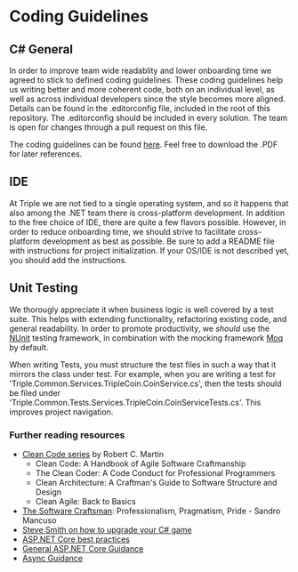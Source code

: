 # Coding Guidelines

## C# General

In order to improve team wide readablity and lower onboarding time we agreed to stick to defined coding guidelines. These coding guidelines help us writing better and more coherent code, both on an individual level, as well as across individual developers since the style becomes more aligned.
Details can be found in the .editorconfig file, included in the root of this repository. The .editorconfig should be included in every solution. The team is open for changes through a pull request on this file.

The coding guidelines can be found [here](https://csharpcodingguidelines.com/).
Feel free to download the .PDF for later references.

## IDE

At Triple we are not tied to a single operating system, and so it happens that also among the .NET team there is cross-platform development. In addition to the free choice of IDE, there are quite a few flavors possible. However, in order to reduce onboarding time, we should strive to facilitate cross-platform development as best as possible. Be sure to add a README file with instructions for project initialization. If your OS/IDE is not described yet, you should add the instructions.

## Unit Testing

We thorougly appreciate it when business logic is well covered by a test suite. This helps with extending functionality, refactoring existing code, and general readability.
In order to promote productivity, we *should* use the [NUnit](https://nunit.org/) testing framework, in combination with the mocking framework [Moq](https://github.com/Moq) by default.

When writing Tests, you must structure the test files in such a way that it mirrors the class under test. For example, when you are writing a test for 'Triple.Common.Services.TripleCoin.CoinService.cs', then the tests should be filed under 'Triple.Common.Tests.Services.TripleCoin.CoinServiceTests.cs'. This improves project navigation.

### Further reading resources

* [Clean Code series](https://www.pearson.com/us/higher-education/series/Robert-C-Martin-Series/348084.html) by Robert C. Martin
  * Clean Code: A Handbook of Agile Software Craftmanship
  * The Clean Coder: A Code Conduct for Professional Programmers
  * Clean Architecture: A Craftman's Guide to Software Structure and Design
  * Clean Agile: Back to Basics
* [The Software Craftsman](https://www.pearson.com/us/higher-education/program/Mancuso-Software-Craftsman-The-Professionalism-Pragmatism-Pride/PGM96980.html): Professionalism, Pragmatism, Pride - Sandro Mancuso
* [Steve Smith on how to upgrade your C# game](https://ardalis.com/how-to-become-master-writing-c-code/)
* [ASP.NET Core best practices](https://github.com/davidfowl/AspNetCoreDiagnosticScenarios)
* [General ASP.NET Core Guidance](https://github.com/davidfowl/AspNetCoreDiagnosticScenarios/blob/master/AspNetCoreGuidance.md)
* [Async Guidance](https://github.com/davidfowl/AspNetCoreDiagnosticScenarios/blob/master/AsyncGuidance.md)
